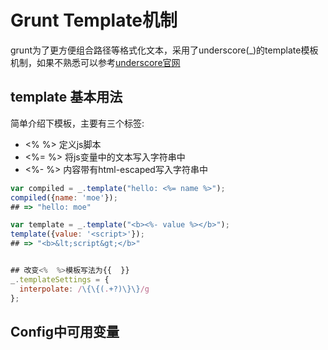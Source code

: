# Grunt Template机制

grunt为了更方便组合路径等格式化文本，采用了underscore(_)的template模板机制，如果不熟悉可以参考[underscore官网](http://underscorejs.org/#template)

## template 基本用法

简单介绍下模板，主要有三个标签:
+ <% %> 定义js脚本
+ <%= %> 将js变量中的文本写入字符串中
+ <%- %>  内容带有html-escaped写入字符串中

```javascript
var compiled = _.template("hello: <%= name %>");
compiled({name: 'moe'});
## => "hello: moe"

var template = _.template("<b><%- value %></b>");
template({value: '<script>'});
## => "<b>&lt;script&gt;</b>"


## 改变<%  %>模板写法为{{  }}
_.templateSettings = {
  interpolate: /\{\{(.+?)\}\}/g
};

```

## Config中可用变量







